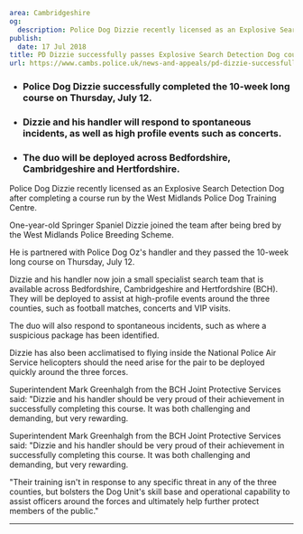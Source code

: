 ```yaml
area: Cambridgeshire
og:
  description: Police Dog Dizzie recently licensed as an Explosive Search Detection Dog after completing a course run by the West Midlands Police Dog Training Centre.
publish:
  date: 17 Jul 2018
title: PD Dizzie successfully passes Explosive Search Detection Dog course
url: https://www.cambs.police.uk/news-and-appeals/pd-dizzie-successfully-passes-explosive-search-detection-dog-course-0526BCH
```

* ### Police Dog Dizzie successfully completed the 10-week long course on Thursday, July 12.

 * ### Dizzie and his handler will respond to spontaneous incidents, as well as high profile events such as concerts.

 * ### The duo will be deployed across Bedfordshire, Cambridgeshire and Hertfordshire.

Police Dog Dizzie recently licensed as an Explosive Search Detection Dog after completing a course run by the West Midlands Police Dog Training Centre.

One-year-old Springer Spaniel Dizzie joined the team after being bred by the West Midlands Police Breeding Scheme.

He is partnered with Police Dog Oz's handler and they passed the 10-week long course on Thursday, July 12.

Dizzie and his handler now join a small specialist search team that is available across Bedfordshire, Cambridgeshire and Hertfordshire (BCH). They will be deployed to assist at high-profile events around the three counties, such as football matches, concerts and VIP visits.

The duo will also respond to spontaneous incidents, such as where a suspicious package has been identified.

Dizzie has also been acclimatised to flying inside the National Police Air Service helicopters should the need arise for the pair to be deployed quickly around the three forces.

Superintendent Mark Greenhalgh from the BCH Joint Protective Services said: "Dizzie and his handler should be very proud of their achievement in successfully completing this course. It was both challenging and demanding, but very rewarding.

Superintendent Mark Greenhalgh from the BCH Joint Protective Services said: "Dizzie and his handler should be very proud of their achievement in successfully completing this course. It was both challenging and demanding, but very rewarding.

"Their training isn't in response to any specific threat in any of the three counties, but bolsters the Dog Unit's skill base and operational capability to assist officers around the forces and ultimately help further protect members of the public."

** **
